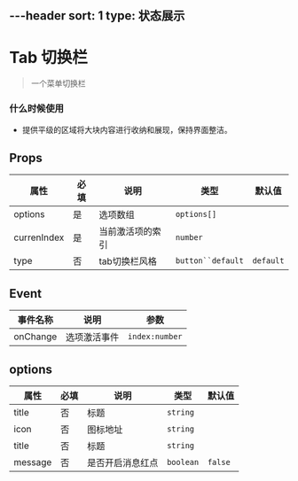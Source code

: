 ---header
sort: 1
type: 状态展示
---
# Tab 切换栏
> 一个菜单切换栏


### 什么时候使用
 - 提供平级的区域将大块内容进行收纳和展现，保持界面整洁。


<demo>


## Props
| 属性 | 必填 | 说明 | 类型 | 默认值 |
| --- | --- | --- | --- | --- |
| options | 是 | 选项数组 | `options[]` |  |
| currenIndex | 是 |  当前激活项的索引 | `number` |  |
| type | 否 |  tab切换栏风格 | `button``default` | `default` |

## Event
| 事件名称 | 说明 | 参数 |
| --- | --- | --- |
| onChange | 选项激活事件 | `index:number` |


## options
| 属性 | 必填 | 说明 | 类型 | 默认值 |
| --- | --- | --- | --- | --- |
| title | 否 |  标题 | `string` |  |
| icon | 否 |  图标地址 | `string` |  |
| title | 否 |  标题 | `string` |  |
| message | 否 |  是否开启消息红点 | `boolean` | `false` |
